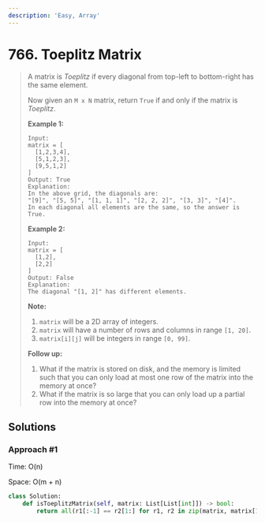 ```yaml
---
description: 'Easy, Array'
---
```


# 766. Toeplitz Matrix

> A matrix is _Toeplitz_ if every diagonal from top-left to bottom-right has the same element.
>
> Now given an `M x N` matrix, return `True` if and only if the matrix is _Toeplitz_.  
>  
>
> **Example 1:**
>
> ```text
> Input:
> matrix = [
>   [1,2,3,4],
>   [5,1,2,3],
>   [9,5,1,2]
> ]
> Output: True
> Explanation:
> In the above grid, the diagonals are:
> "[9]", "[5, 5]", "[1, 1, 1]", "[2, 2, 2]", "[3, 3]", "[4]".
> In each diagonal all elements are the same, so the answer is True.
> ```
>
> **Example 2:**
>
> ```text
> Input:
> matrix = [
>   [1,2],
>   [2,2]
> ]
> Output: False
> Explanation:
> The diagonal "[1, 2]" has different elements.
> ```
>
>   
> **Note:**
>
> 1. `matrix` will be a 2D array of integers.
> 2. `matrix` will have a number of rows and columns in range `[1, 20]`.
> 3. `matrix[i][j]` will be integers in range `[0, 99]`.
>
>   
> **Follow up:**
>
> 1. What if the matrix is stored on disk, and the memory is limited such that you can only load at most one row of the matrix into the memory at once?
> 2. What if the matrix is so large that you can only load up a partial row into the memory at once?

## Solutions

### Approach \#1

Time: O\(n\)

Space: O\(m + n\)

```python
class Solution:
    def isToeplitzMatrix(self, matrix: List[List[int]]) -> bool:
        return all(r1[:-1] == r2[1:] for r1, r2 in zip(matrix, matrix[1:]))
```

